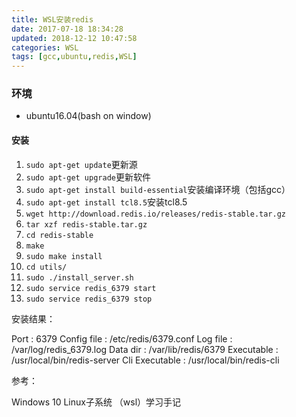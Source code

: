 ```yaml
---
title: WSL安装redis
date: 2017-07-18 18:34:28
updated: 2018-12-12 10:47:58categories: WSL
tags: [gcc,ubuntu,redis,WSL]
---
```


### 环境

* ubuntu16.04(bash on window)

#### 安装

1. `sudo apt-get update`更新源
2. `sudo apt-get upgrade`更新软件
3. `sudo apt-get install build-essential`安装编译环境（包括gcc）
4. `sudo apt-get install tcl8.5`安装tcl8.5
5. `wget http://download.redis.io/releases/redis-stable.tar.gz`
6. `tar xzf redis-stable.tar.gz`
7. `cd redis-stable`
8. `make`
9. `sudo make install`
10. `cd utils/`
11. `sudo ./install_server.sh`
12. `sudo service redis_6379 start`
13. `sudo service redis_6379 stop`




安装结果：

Port           : 6379
Config file    : /etc/redis/6379.conf
Log file       : /var/log/redis_6379.log
Data dir       : /var/lib/redis/6379
Executable     : /usr/local/bin/redis-server
Cli Executable : /usr/local/bin/redis-cli



参考：

Windows 10 Linux子系统 （wsl）学习手记